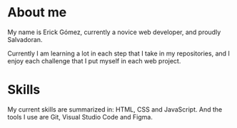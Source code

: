# About me
My name is Erick Gómez, currently a novice web developer, and proudly Salvadoran.

Currently I am learning a lot in each step that I take in my repositories, and I enjoy each challenge that I put myself in each web project.

# Skills

My current skills are summarized in: HTML, CSS and JavaScript. And the tools I use are Git, Visual Studio Code and Figma.

<!---
ErickBGomez/ErickBGomez is a ✨ special ✨ repository because its `README.md` (this file) appears on your GitHub profile.
You can click the Preview link to take a look at your changes.
--->
